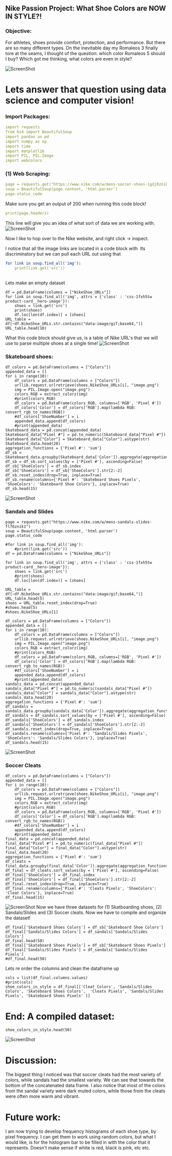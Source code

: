 ## Nike Passion Project: What Shoe Colors are NOW IN STYLE?!

### Objective: 

For athletes, shoes provide comfort, protection, and performance. But there are so many different types. On the inevitable day my Romaleos 3 finally tore at the seams, I thought of the question: which color Romaleos 5 should I buy? Which got me thinking, what colors are even in style? 

![ScreenShot](img/intro.png)

# Lets answer that question using data science and computer vision! 

### Import Packages: 

```yml
import requests
from bs4 import BeautifulSoup
import pandas as pd
import numpy as np
import time
import matplotlib
import PIL, PIL.Image
import webcolors

```
### (1) Web Scraping: 
```yml
page = requests.get("https://www.nike.com/w/mens-soccer-shoes-1gdj0znik1zy7ok")
soup = BeautifulSoup(page.content, 'html.parser')
page.status_code

```
Make sure you get an output of 200 when running this code block!

```yml
print(page.headers)
```
This line will give you an idea of what sort of data we are working with. 
![ScreenShot](img/mess.png)


Now I like to hop over to the Nike website, and right click -> inspect.




I notice that all the image links are located in a code block with <img> 
Its discriminatory but we can pull each URL out using that
```yml
for link in soup.find_all('img'):
    print(link.get('src'))
    
```

Lets make an empty dataset 
```
df = pd.DataFrame(columns = ["NikeShoe_URLs"])
for link in soup.find_all('img', attrs = {'class' : 'css-1fxh5tw product-card__hero-image'}):
    shoes = link.get('src')
    print(shoes)
    df.loc[len(df.index)] = [shoes]
URL_table = df[~df.NikeShoe_URLs.str.contains("data:image/gif;base64,")]
URL_table.head(10)
```
What this code block should give us, is a table of Nike URL's that we will use to parse multiple shoes at a single time!
![ScreenShot](img/url.png)

### Skateboard shoes:

```
df_colors = pd.DataFrame(columns = ["Colors"])
appended_data = []
for i in range(10):
    df_colors = pd.DataFrame(columns = ["Colors"])
    urllib.request.urlretrieve(shoes.NikeShoe_URLs[i], "image.png")
    img = PIL.Image.open("image.png")
    colors_RGB = extract_colorz(img)
    #print(colors_RGB)
    df_colors = pd.DataFrame(colors_RGB, columns=['RGB', 'Pixel #'])
    df_colors['Color'] = df_colors['RGB'].map(lambda RGB: convert_rgb_to_names(RGB))
    #df_colors['ShoeNumber'] = i
    appended_data.append(df_colors)
    #print(appended_data)
Skateboard_data = pd.concat(appended_data)
Skateboard_data["Pixel #"] = pd.to_numeric(Skateboard_data["Pixel #"])
Skateboard_data["Color"] = Skateboard_data["Color"].astype(str)
Skateboard_data.head(20)
aggregation_functions = {'Pixel #': 'sum'}
df_sb = Skateboard_data.groupby(Skateboard_data['Color']).aggregate(aggregation_functions)
df_sb = df_sb.sort_values(by = ['Pixel #'], ascending=False)
df_sb['ShoeColors'] = df_sb.index
df_sb['ShoeColors'] = df_sb['ShoeColors'].str[2:-2]
df_sb.reset_index(drop=True, inplace=True)
df_sb.rename(columns={'Pixel #': 'Skateboard Shoes Pixels', 'ShoeColors': 'Skateboard Shoe Colors'}, inplace=True)
df_sb.head(15)
```

![ScreenShot](img/sb.png)
### Sandals and Slides
```
page = requests.get("https://www.nike.com/w/mens-sandals-slides-fl76znik1")
soup = BeautifulSoup(page.content, 'html.parser')
page.status_code

#for link in soup.find_all('img'):
    #print(link.get('src'))
df = pd.DataFrame(columns = ["NikeShoe_URLs"])

for link in soup.find_all('img', attrs = {'class' : 'css-1fxh5tw product-card__hero-image'}):
    shoes = link.get('src')
    #print(shoes)
    df.loc[len(df.index)] = [shoes]

URL_table = df[~df.NikeShoe_URLs.str.contains("data:image/gif;base64,")]
URL_table.head(5)
shoes = URL_table.reset_index(drop=True)
#shoes.head(5)
#shoes.NikeShoe_URLs[1]

df_colors = pd.DataFrame(columns = ["Colors"])
appended_data = []
for i in range(10):
    df_colors = pd.DataFrame(columns = ["Colors"])
    urllib.request.urlretrieve(shoes.NikeShoe_URLs[i], "image.png")
    img = PIL.Image.open("image.png")
    colors_RGB = extract_colorz(img)
    #print(colors_RGB)
    df_colors = pd.DataFrame(colors_RGB, columns=['RGB', 'Pixel #'])
    df_colors['Color'] = df_colors['RGB'].map(lambda RGB: convert_rgb_to_names(RGB))
    #df_colors['ShoeNumber'] = i
    appended_data.append(df_colors)
    #print(appended_data)
sandals_data = pd.concat(appended_data)
sandals_data["Pixel #"] = pd.to_numeric(sandals_data["Pixel #"])
sandals_data["Color"] = sandals_data["Color"].astype(str)
sandals_data.head(20)
aggregation_functions = {'Pixel #': 'sum'}
df_sandals = sandals_data.groupby(sandals_data['Color']).aggregate(aggregation_functions)
df_sandals = df_sandals.sort_values(by = ['Pixel #'], ascending=False)
df_sandals['ShoeColors'] = df_sandals.index
df_sandals['ShoeColors'] = df_sandals['ShoeColors'].str[2:-2]
df_sandals.reset_index(drop=True, inplace=True)
df_sandals.rename(columns={'Pixel #': 'Sandals/Slides Pixels', 'ShoeColors': 'Sandals/Slides Colors'}, inplace=True)
df_sandals.head(15)
```
![ScreenShot](img/sd.png)
### Soccer Cleats

```
df_colors = pd.DataFrame(columns = ["Colors"])
appended_data = []
for i in range(10):
    df_colors = pd.DataFrame(columns = ["Colors"])
    urllib.request.urlretrieve(shoes.NikeShoe_URLs[i], "image.png")
    img = PIL.Image.open("image.png")
    colors_RGB = extract_colorz(img)
    #print(colors_RGB)
    df_colors = pd.DataFrame(colors_RGB, columns=['RGB', 'Pixel #'])
    df_colors['Color'] = df_colors['RGB'].map(lambda RGB: convert_rgb_to_names(RGB))
    #df_colors['ShoeNumber'] = i
    appended_data.append(df_colors)
    #print(appended_data)
final_data = pd.concat(appended_data)
final_data["Pixel #"] = pd.to_numeric(final_data["Pixel #"])
final_data["Color"] = final_data["Color"].astype(str)
final_data.head(20)
aggregation_functions = {'Pixel #': 'sum'}
df_cleats = final_data.groupby(final_data['Color']).aggregate(aggregation_functions)
df_final = df_cleats.sort_values(by = ['Pixel #'], ascending=False)
df_final['ShoeColors'] = df_final.index
df_final['ShoeColors'] = df_final['ShoeColors'].str[2:-2]
df_final.reset_index(drop=True, inplace=True)
df_final.rename(columns={'Pixel #': 'Cleats Pixels', 'ShoeColors': 'Cleat Colors'}, inplace=True)
df_final.head(15)
```
![ScreenShot](img/cleats.png)
Now we have three datasets for (1) Skatboarding shoes, (2) Sandals/Slides and (3) Soccer cleats.
Now we have to compile and organize the dataset! 
```
df_final['Skateboard Shoes Colors'] = df_sb['Skateboard Shoe Colors']
df_final['Sandals/Slides Colors'] = df_sandals['Sandals/Slides Colors']
df_final.head(50)
df_final['Skateboard Shoes Pixels'] = df_sb['Skateboard Shoes Pixels']
df_final['Sandals/Slides Pixels'] = df_sandals['Sandals/Slides Pixels']
#df_final.head(50)
```
Lets re order the columns and clean the dataframe up
```
cols = list(df_final.columns.values)
#print(cols)
shoe_colors_in_style = df_final[['Cleat Colors', 'Sandals/Slides Colors', 'Skateboard Shoes Colors',  'Cleats Pixels', 'Sandals/Slides Pixels', 'Skateboard Shoes Pixels' ]]
```
# End: A compiled dataset:
```
shoe_colors_in_style.head(50)
```
![ScreenShot](img/final.png)

# Discussion:
The biggest thing I noticed was that soccer cleats had the most variety of colors, while sandals had the smallest variety. We can see that towards the bottom of the concatenated data frame. I also notice that most of the colors from the sandal variety were dark muted colors, while those from the cleats were often more warm and vibrant. 

# Future work:
I am now trying to develop frequency histograms of each shoe type, by pixel frequency. I can get them to work using random colors, but what I would like, is for the histogram bar to be filled in with the color that it represents. Doesn't make sense if white is red, black is pink, etc etc. 
